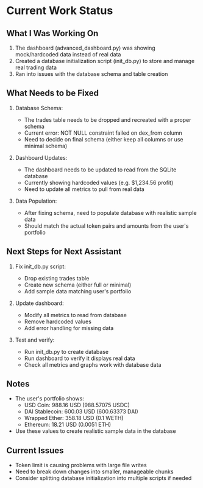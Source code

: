 # Current Work Status

## What I Was Working On
1. The dashboard (advanced_dashboard.py) was showing mock/hardcoded data instead of real data
2. Created a database initialization script (init_db.py) to store and manage real trading data
3. Ran into issues with the database schema and table creation

## What Needs to be Fixed
1. Database Schema:
   - The trades table needs to be dropped and recreated with a proper schema
   - Current error: NOT NULL constraint failed on dex_from column
   - Need to decide on final schema (either keep all columns or use minimal schema)

2. Dashboard Updates:
   - The dashboard needs to be updated to read from the SQLite database
   - Currently showing hardcoded values (e.g. $1,234.56 profit)
   - Need to update all metrics to pull from real data

3. Data Population:
   - After fixing schema, need to populate database with realistic sample data
   - Should match the actual token pairs and amounts from the user's portfolio

## Next Steps for Next Assistant
1. Fix init_db.py script:
   - Drop existing trades table
   - Create new schema (either full or minimal)
   - Add sample data matching user's portfolio

2. Update dashboard:
   - Modify all metrics to read from database
   - Remove hardcoded values
   - Add error handling for missing data

3. Test and verify:
   - Run init_db.py to create database
   - Run dashboard to verify it displays real data
   - Check all metrics and graphs work with database data

## Notes
- The user's portfolio shows:
  - USD Coin: 988.16 USD (988.57075 USDC)
  - DAI Stablecoin: 600.03 USD (600.63373 DAI)
  - Wrapped Ether: 358.18 USD (0.1 WETH)
  - Ethereum: 18.21 USD (0.0051 ETH)
- Use these values to create realistic sample data in the database

## Current Issues
- Token limit is causing problems with large file writes
- Need to break down changes into smaller, manageable chunks
- Consider splitting database initialization into multiple scripts if needed
